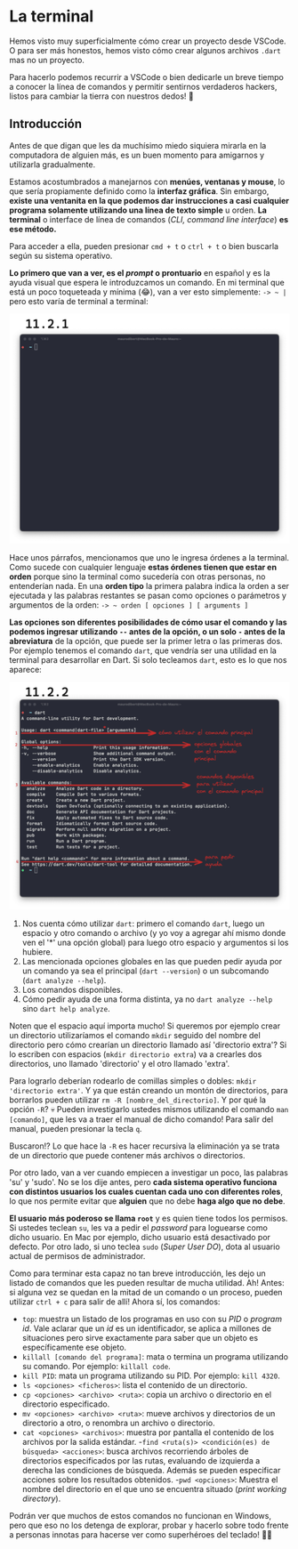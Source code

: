 # La terminal

Hemos visto muy superficialmente cómo crear un proyecto desde VSCode. O para ser más honestos, hemos visto cómo crear algunos archivos `.dart` mas no un proyecto.

Para hacerlo podemos recurrir a VSCode o bien dedicarle un breve tiempo a conocer la línea de comandos y permitir sentirnos verdaderos hackers, listos para cambiar la tierra con nuestros dedos! 🤣

## Introducción

Antes de que digan que les da muchísimo miedo siquiera mirarla en la computadora de alguien más, es un buen momento para amigarnos y utilizarla gradualmente.

Estamos acostumbrados a manejarnos con __menúes, ventanas y mouse__, lo que sería propiamente definido como la __interfaz gráfica__. Sin embargo, __existe una ventanita en la que podemos dar instrucciones a casi cualquier programa solamente utilizando una línea de texto simple__ u orden. __La terminal__ o interface de línea de comandos (_CLI, command line interface_) __es ese método.__

Para acceder a ella, pueden presionar `cmd + t` o `ctrl + t` o bien buscarla según su sistema operativo.

__Lo primero que van a ver, es el _prompt_ o prontuario__ en español y es la ayuda visual que espera le introduzcamos un comando. En mi terminal que está un poco toqueteada y mínima (😂), van a ver esto simplemente: `-> ~ |` pero esto varía de terminal a terminal:

![Mi mínima terminal](2.1_mi_minimal_terminal.png)

Hace unos párrafos, mencionamos que uno le ingresa órdenes a la terminal. Como sucede con cualquier lenguaje __estas órdenes tienen que estar en orden__ porque sino la terminal como sucedería con otras personas, no entenderían nada. En una __orden tipo__ la primera palabra indica la orden a ser ejecutada y las palabras restantes se pasan como opciones o parámetros y argumentos de la orden: `-> ~ orden [ opciones ] [ arguments ]`

__Las opciones son diferentes posibilidades de cómo usar el comando y las podemos ingresar utilizando `--` antes de la opción, o un solo `-` antes de la abreviatura__ de la opción, que puede ser la primer letra o las primeras dos. Por ejemplo tenemos el comando `dart`, que vendría ser una utilidad en la terminal para desarrollar en Dart. Si solo tecleamos `dart`, esto es lo que nos aparece:

![Comando dart](2.2_comando_dart.png)

1. Nos cuenta cómo utilizar `dart`: primero el comando `dart`, luego un espacio y otro comando o archivo (y yo voy a agregar ahí mismo donde ven el '*' una opción global) para luego otro espacio y argumentos si los hubiere.
2. Las mencionada opciones globales en las que pueden pedir ayuda por un comando ya sea el principal (`dart --version`) o un subcomando (`dart analyze --help`).
3. Los comandos disponibles.
4. Cómo pedir ayuda de una forma distinta, ya no `dart analyze --help` sino `dart help analyze`.

Noten que el espacio aquí importa mucho! Si queremos por ejemplo crear un directorio utilizaríamos el comando `mkdir` seguido del nombre del directorio pero cómo crearían un directorio llamado así 'directorio extra'? Si lo escriben con espacios (`mkdir directorio extra`) va a crearles dos directorios, uno llamado 'directorio' y el otro llamado 'extra'.

Para lograrlo deberían rodearlo de comillas simples o dobles: `mkdir 'directorio extra'`. Y ya que están creando un montón de directorios, para borrarlos pueden utilizar `rm -R [nombre_del_directorio]`. Y por qué la opción `-R`? 💀 Pueden investigarlo ustedes mismos utilizando el comando `man [comando]`, que les va a traer el manual de dicho comando! Para salir del manual, pueden presionar la tecla `q`.

Buscaron!? Lo que hace la `-R` es hacer recursiva la eliminación ya se trata de un directorio que puede contener más archivos o directorios.

Por otro lado, van a ver cuando empiecen a investigar un poco, las palabras 'su' y 'sudo'. No se los dije antes, pero __cada sistema operativo funciona con distintos usuarios los cuales cuentan cada uno con diferentes roles__, lo que nos permite evitar que __alguien__ que no debe __haga algo que no debe__.

__El usuario más poderoso se llama `root`__ y es quien tiene todos los permisos. Si ustedes teclean `su`, les va a pedir el _password_ para loguearse como dicho usuario. En Mac por ejemplo, dicho usuario está desactivado por defecto. Por otro lado, si uno teclea `sudo` (_Super User DO_), dota al usuario actual de permisos de administrador.

Como para terminar esta capaz no tan breve introducción, les dejo un listado de comandos que les pueden resultar de mucha utilidad. Ah! Antes: si alguna vez se quedan en la mitad de un comando o un proceso, pueden utilizar `ctrl + c` para salir de allí! Ahora sí, los comandos:

- `top`: muestra un listado de los programas en uso con su _PID_ o _program id_. Vale aclarar que un _id_ es un identificador, se aplica a millones de situaciones pero sirve exactamente para saber que un objeto es específicamente ese objeto.
- `killall [comando del programa]`: mata o termina un programa utilizando su comando. Por ejemplo: `killall code`.
- `kill PID`: mata un programa utilizando su PID. Por ejemplo: `kill 4320`.
- `ls <opciones> <ficheros>`: lista el contenido de un directorio.
- `cp <opciones> <archivo> <ruta>`: copia un archivo o directorio en el directorio especificado.
- `mv <opciones> <archivo> <ruta>`: mueve archivos y directorios de un directorio a otro, o renombra un archivo o directorio.
- `cat <opciones> <archivos>`: muestra por pantalla el contenido de los archivos por la salida estándar.
-`find <ruta(s)> <condición(es) de búsqueda> <acciones>`: busca archivos recorriendo árboles de directorios especificados por las rutas, evaluando de izquierda a derecha las condiciones de búsqueda. Además se pueden especificar acciones sobre los resultados obtenidos.
-`pwd <opciones>`: Muestra el nombre del directorio en el que uno se encuentra situado (_print working directory_).

Podrán ver que muchos de estos comandos no funcionan en Windows, pero que eso no los detenga de explorar, probar y hacerlo sobre todo frente a personas innotas para hacerse ver como superhéroes del teclado! 🦸‍♂️
